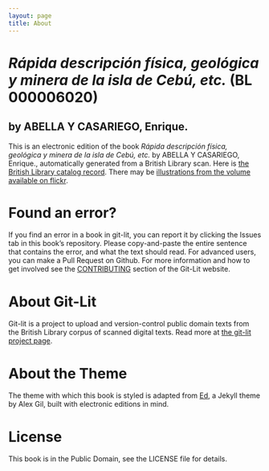 ```yaml
---
layout: page
title: About
---
```


# _Rápida descripción física, geológica y minera de la isla de Cebú, etc._ (BL 000006020)

## by ABELLA Y CASARIEGO, Enrique.

This is an electronic edition of the book _Rápida descripción física, geológica y minera de la isla de Cebú, etc._ by ABELLA Y CASARIEGO, Enrique., automatically generated from a British Library scan. Here is [the British Library catalog record](http://explore.bl.uk/primo_library/libweb/action/search.do?cs=frb&doc=BLL01000006020&dscnt=1&scp.scps=scope:(BLCONTENT)&frbg=&tab=local_tab&srt=rank&ct=search&mode=Basic&dum=true&tb=t&indx=1&vl(freeText0)=000006020&fn=search&vid=BLVU1). There may be [illustrations from the volume available on flickr](https://www.flickr.com/photos/britishlibrary/tags/sysnum000006020).

# Found an error?
If you find an error in a book in git-lit, you can report it by clicking the Issues tab in this book’s repository. Please copy-and-paste the entire sentence that contains the error, and what the text should read. For advanced users, you can make a Pull Request on Github.  For more information and how to get involved see the [CONTRIBUTING](http://git-lit.github.io/#contributing) section of the Git-Lit website.

# About Git-Lit
Git-lit is a project to upload and version-control public domain texts from the British Library corpus of scanned digital texts. Read more at [the git-lit project page](https://github.com/Git-Lit/git-lit).

# About the Theme
The theme with which this book is styled is adapted from [Ed](https://github.com/elotroalex/ed), a Jekyll theme by Alex Gil, built with electronic editions in mind.

# License 
This book is in the Public Domain, see the LICENSE file for details. 